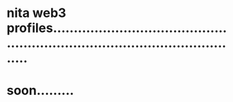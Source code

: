 # nita web3 profiles....................................................................................................
# soon.........
